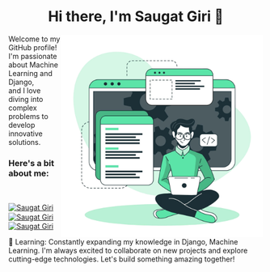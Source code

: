
<h1 id="header" align="center">Hi there, I'm Saugat Giri 👋</h1>
<img width="400" align = "right" src="rb_2801.png" alt="Saugat Giri" /> 
Welcome to my GitHub profile! I'm passionate about Machine Learning and Django,<br> and I love diving into complex problems to develop innovative solutions.<br>

<h3 align="left">Here's a bit about me:</h3>

<br>

<p align="left">
<a href="https://www.instagram.com/saugat_giri0/" target="blank"><img align="center" src="https://raw.githubusercontent.com/rahuldkjain/github-profile-readme-generator/master/src/images/icons/Social/instagram.svg" alt="Saugat Giri" height="30" width="40" /></a>
<a href="https://www.hackerrank.com/profile/saugatgiri1070" target="blank"><img align="center" src="https://raw.githubusercontent.com/rahuldkjain/github-profile-readme-generator/master/src/images/icons/Social/hackerrank.svg" alt="Saugat Giri" height="30" width="40" /></a>
<a href="https://leetcode.com/u/saugat1070/" target="blank"><img align="center" src="https://raw.githubusercontent.com/rahuldkjain/github-profile-readme-generator/master/src/images/icons/Social/leet-code.svg" alt="Saugat Giri" height="30" width="40" /></a>
</p>
🌱 Learning: Constantly expanding my knowledge in Django, Machine Learning.
I'm always excited to collaborate on new projects and explore cutting-edge technologies. Let's build something amazing together!
